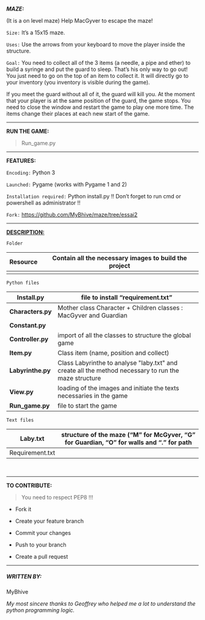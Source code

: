 ***[]()*MAZE:****

(It is a on level maze)
Help MacGyver to escape the maze!

`Size:`
It’s a 15x15 maze.

`Uses:`
Use the arrows from your keyboard to move the player inside the structure.

`Goal:`
You need to collect all of the 3 items (a needle, a pipe and ether) to build a syringe and put the guard to sleep. That’s his only way to go out! 
You just need to go on the top of an item to collect it. It will directly go to your inventory (you inventory is visible during the game).

If you meet the guard without all of it, the guard will kill you. 
At the moment that your player is at the same position of the guard, the game stops. You need to close the window and restart the game to play one more time.
The items change their places at each new start of the game.

---------------------------------------------------------------------------------------------
[]()**RUN THE GAME:**

> Run_game.py
>

----------------------------------------------------------------------------------------------
[]()**FEATURES:**

`Encoding:`
Python 3

`Launched:`
Pygame
(works with Pygame 1 and 2)

`Installation required:`
Python install.py
!! Don’t forget to run cmd or powershell as administrator !!

`Fork:`
https://github.com/MyBhive/maze/tree/essai2

-----------------------------------------------------------------------------------------------
[**DESCRIPTION:**]()

`Folder`

| Resource | Contain all the necessary images to build the project |
| -------- | ----------------------------------------------------- |
|          |                                                       |

`Python files`

| **Install.py**    | file to install “requirement.txt”                            |
| ----------------- | ------------------------------------------------------------ |
| **Characters.py** | Mother class Character  + Children classes : MacGyver and Guardian |
| **Constant.py**   |                                                              |
| **Controller.py** | import of all the classes to structure the global game       |
| **Item.py**       | Class item (name, position and collect)                      |
| **Labyrinthe.py** | Class Labyrinthe to analyse "laby.txt" and create all the method necessary to run the maze structure |
| **View.py**       | loading of the images and initiate the texts necessaries in the game |
| **Run_game.py**   | file to start the game                                       |

`Text files`

| Laby.txt        | structure of the maze (“M” for McGyver, “G” for Guardian, “O” for walls and “.” for path |
| --------------- | ------------------------------------------------------------ |
| Requirement.txt |                                                              |

​	



----------------------------------------------------------------------------------------------
[]()**TO CONTRIBUTE:** 

> You need to respect PEP8 !!!  

- Fork it 

- Create your feature branch

-  Commit your changes

- Push to your branch 

- Create a pull request

-----------------------------------------------------------------------------------------------
##### []()**WRITTEN BY:**

MyBhive 

*My most sincere thanks to Geoffrey who helped me a lot to understand the python programming logic.*